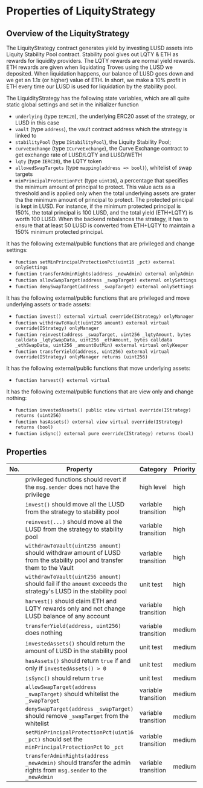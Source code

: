 # Properties of LiquityStrategy

## Overview of the LiquityStrategy

The LiquityStrategy contract generates yield by investing LUSD assets into Liquity Stability Pool contract. Stability pool gives out LQTY & ETH as rewards for liquidity providers. The LQTY rewards are normal yield rewards. ETH rewards are given when liquidating Troves using the LUSD we deposited. When liquidation happens, our balance of LUSD goes down and we get an 1.1x (or higher) value of ETH. In short, we make a 10% profit in ETH every time our LUSD is used for liquidation by the stability pool.

The LiquidityStrategy has the following state variables, which are all quite static global settings and set in the initializer function
* `underlying` (type `IERC20`), the underlying ERC20 asset of the strategy, or LUSD in this case
* `vault` (type `address`), the vault contract address which the strategy is linked to
* `stabilityPool` (type `IStabilityPool`), the Liquity Stability Pool;
* `curveExchange` (type `ICurveExchange`), the Curve Exchange contract to get exchange rate of LUSD/LQTY and LUSD/WETH
* `lqty` (type `IERC20`), the LQTY token
* `allowedSwapTargets` (type `mapping(address => bool)`), whitelist of swap targets
* `minPrincipalProtectionPct` (type `uint16`), a percentage that specifies the minimum amount of principal to protect. This value acts as a threshold and is applied only when the total underlying assets are grater tha the minimum amount of principal to protect. The protected principal is kept in LUSD. For instance, if the minimum protected principal is 150%, the total principal is 100 LUSD, and the total yield (ETH+LQTY) is worth 100 LUSD. When the backend rebalances the strategy, it has to ensure that at least 50 LUSD is converted from ETH+LQTY to maintain a 150% minimum protected principal.

It has the following external/public functions that are privileged and change settings:
* `function setMinPrincipalProtectionPct(uint16 _pct) external onlySettings`
* `function transferAdminRights(address _newAdmin) external onlyAdmin`
* `function allowSwapTarget(address _swapTarget) external onlySettings`
* `function denySwapTarget(address _swapTarget) external onlySettings`

It has the following external/public functions that are privileged and move underlying assets or trade assets:
* `function invest() external virtual override(IStrategy) onlyManager`
* `function withdrawToVault(uint256 amount) external virtual override(IStrategy) onlyManager`
* `function reinvest(address _swapTarget, uint256 _lqtyAmount, bytes calldata _lqtySwapData, uint256 _ethAmount, bytes calldata _ethSwapData, uint256 _amountOutMin) external virtual onlyKeeper`
* `function transferYield(address, uint256) external virtual override(IStrategy) onlyManager returns (uint256)`

It has the following external/public functions that move underlying assets:
* `function harvest() external virtual`

It has the following external/public functions that are view only and change nothing:
* `function investedAssets() public view virtual override(IStrategy) returns (uint256)`
* `function hasAssets() external view virtual override(IStrategy) returns (bool)`
* `function isSync() external pure override(IStrategy) returns (bool)`

## Properties

| No. | Property  | Category | Priority | Specified | Verified | Report |
| ---- | --------  | -------- | -------- | -------- | -------- | -------- |
| | privileged functions should revert if the `msg.sender` does not have the privilege | high level | high | N | N | |
| |`invest()` should move all the LUSD from the strategy to stability pool | variable transition | high | N | N | |
| |`reinvest(...)` should move all the LUSD from the strategy to stability pool | variable transition | high | N | N | |
| |`withdrawToVault(uint256 amount)` should withdraw amount of LUSD from the stability pool and transfer them to the Vault | variable transition | high | N | N | |
| |`withdrawToVault(uint256 amount)` should fail if the `amount` exceeds the strategy's LUSD in the stability pool | unit test | high | N | N | |
| |`harvest()` should claim ETH and LQTY rewards only and not change LUSD balance of any account | variable transition | high | N | N | |
| |`transferYield(address, uint256)` does nothing | variable transition | medium | N | N | |
| |`investedAssets()` should return the amount of LUSD in the stability pool | unit test | medium | N | N | |
| |`hasAssets()` should return `true` if and only if `investedAssets() > 0` | unit test | medium | N | N | |
| |`isSync()` should return `true` | unit test | medium | N | N | |
| |`allowSwapTarget(address _swapTarget)` should whitelist the `_swapTarget` | variable transition | medium | N | N | |
| |`denySwapTarget(address _swapTarget)` should remove `_swapTarget` from the whitelist | variable transition | medium | N | N | |
| |`setMinPrincipalProtectionPct(uint16 _pct)` should set the `minPrincipalProtectionPct` to `_pct` | variable transition | medium | N | N | |
| |`transferAdminRights(address _newAdmin)` should transfer the admin rights from `msg.sender` to the `_newAdmin` | variable transition | medium | N | N | |

